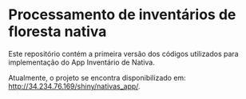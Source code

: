 # Processamento de inventários de floresta nativa

Este repositório contém a primeira versão dos códigos utilizados para implementação do App Inventário de Nativa. 

Atualmente, o projeto se encontra disponibilizado em: http://34.234.76.169/shiny/nativas_app/.
